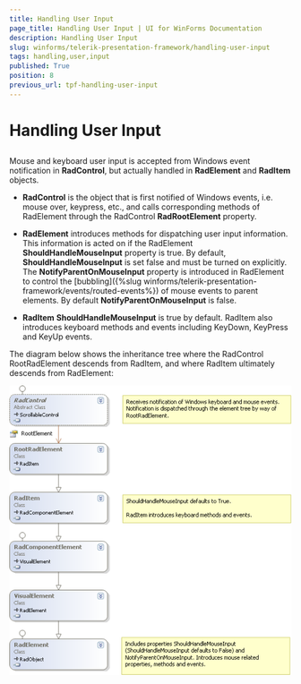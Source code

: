 ```yaml
---
title: Handling User Input
page_title: Handling User Input | UI for WinForms Documentation
description: Handling User Input
slug: winforms/telerik-presentation-framework/handling-user-input
tags: handling,user,input
published: True
position: 8
previous_url: tpf-handling-user-input
---
```


# Handling User Input

## 

Mouse and keyboard user input is accepted from Windows event notification in __RadControl__, but actually handled in __RadElement__ and __RadItem__ objects.
        

* __RadControl__ is the object that is first notified of Windows events, i.e. mouse over, keypress, etc., and calls corresponding methods of RadElement through the RadControl __RadRootElement__ property.

* __RadElement__ introduces methods for dispatching user input information. This information is acted on if the RadElement __ShouldHandleMouseInput__ property is true. By default, __ShouldHandleMouseInput__ is set false and must be turned on explicitly. The __NotifyParentOnMouseInput__ property is introduced in RadElement to control the [bubbling]({%slug winforms/telerik-presentation-framework/events/routed-events%}) of mouse events to parent elements. By default __NotifyParentOnMouseInput__ is false.

* __RadItem__ __ShouldHandleMouseInput__ is true by default. RadItem also introduces keyboard methods and events including KeyDown, KeyPress and KeyUp events.

The diagram below shows the inheritance tree where the RadControl RootRadElement descends from RadItem, and where RadItem ultimately descends from RadElement:

![tpf-handling-user-input 001](images/tpf-handling-user-input001.png)

